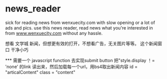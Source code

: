 # news_reader
sick for reading news from wenxuecity.com with slow opening or a lot of ads and pics. use this news reader, read news what you're interested in from www.wenxuecity.com without any hassle.

想看 文学城 新闻，但想更有效的打开，不想看广告，无关图片等等。
这个新闻窗口 干净小巧

*** 需要一个 javascript function 去实现submit button
把"style.display ！= 'none' 的link 读出来，然后加载每一个url，用bs4取出新闻内容
id = "articalContent" class = "content"
